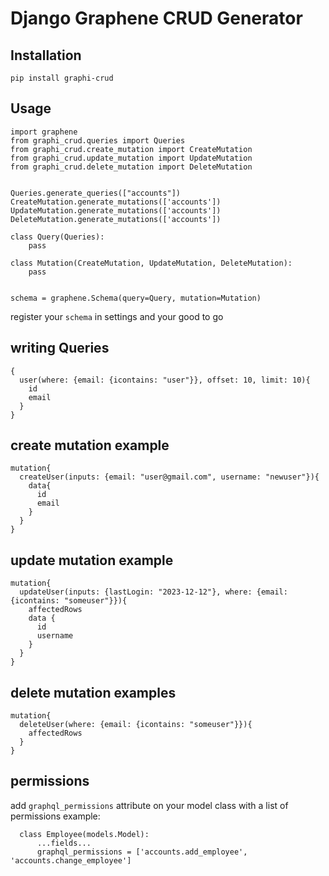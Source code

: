 # Django Graphene CRUD Generator

## Installation
```
pip install graphi-crud
```

## Usage

```
import graphene
from graphi_crud.queries import Queries
from graphi_crud.create_mutation import CreateMutation
from graphi_crud.update_mutation import UpdateMutation
from graphi_crud.delete_mutation import DeleteMutation


Queries.generate_queries(["accounts"])
CreateMutation.generate_mutations(['accounts'])
UpdateMutation.generate_mutations(['accounts'])
DeleteMutation.generate_mutations(['accounts'])

class Query(Queries):
    pass

class Mutation(CreateMutation, UpdateMutation, DeleteMutation):
    pass


schema = graphene.Schema(query=Query, mutation=Mutation)

```

register your `schema` in settings and your good to go

## writing Queries

```
{
  user(where: {email: {icontains: "user"}}, offset: 10, limit: 10){
    id
    email
  }
}
```

## create mutation example

```
mutation{
  createUser(inputs: {email: "user@gmail.com", username: "newuser"}){
    data{
      id
      email
    }
  }
}
```

## update mutation example

```
mutation{
  updateUser(inputs: {lastLogin: "2023-12-12"}, where: {email: {icontains: "someuser"}}){
    affectedRows
    data {
      id
      username
    }
  }
}
```

## delete mutation examples

```
mutation{
  deleteUser(where: {email: {icontains: "someuser"}}){
    affectedRows
  }
}
```

## permissions
add `graphql_permissions` attribute on your model class with a list of permissions
example:
```  
  class Employee(models.Model):
      ...fields...
      graphql_permissions = ['accounts.add_employee', 'accounts.change_employee']
```